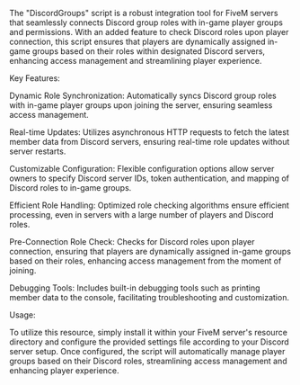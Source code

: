 
The "DiscordGroups" script is a robust integration tool for FiveM servers that seamlessly connects Discord group roles with in-game player groups and permissions. With an added feature to check Discord roles upon player connection, this script ensures that players are dynamically assigned in-game groups based on their roles within designated Discord servers, enhancing access management and streamlining player experience.

Key Features:

Dynamic Role Synchronization: Automatically syncs Discord group roles with in-game player groups upon joining the server, ensuring seamless access management.

Real-time Updates: Utilizes asynchronous HTTP requests to fetch the latest member data from Discord servers, ensuring real-time role updates without server restarts.

Customizable Configuration: Flexible configuration options allow server owners to specify Discord server IDs, token authentication, and mapping of Discord roles to in-game groups.

Efficient Role Handling: Optimized role checking algorithms ensure efficient processing, even in servers with a large number of players and Discord roles.

Pre-Connection Role Check: Checks for Discord roles upon player connection, ensuring that players are dynamically assigned in-game groups based on their roles, enhancing access management from the moment of joining.

Debugging Tools: Includes built-in debugging tools such as printing member data to the console, facilitating troubleshooting and customization.

Usage:

To utilize this resource, simply install it within your FiveM server's resource directory and configure the provided settings file according to your Discord server setup. Once configured, the script will automatically manage player groups based on their Discord roles, streamlining access management and enhancing player experience.


